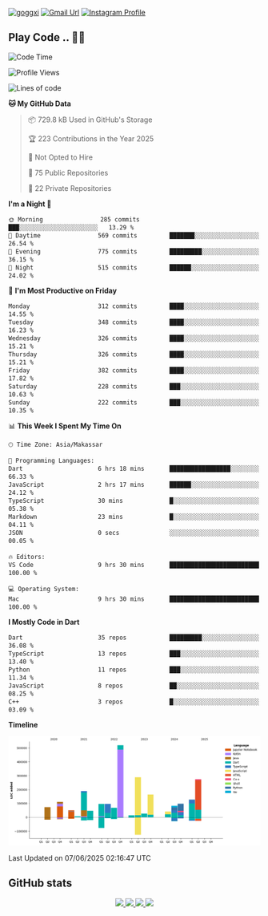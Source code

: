 [![goggxi](https://img.shields.io/badge/Portofolio-Goggxi-orange)](https://goggxi.github.io)
[![Gmail Url](https://img.shields.io/twitter/url?label=Goggxi@gmail.com&logo=gmail&style=social&url=http%3A%2F%2Fmailto%3Acontact.Goggxi@gmail.com)](mailto:Goggxi@gmail.com) [![Instagram Profile](https://img.shields.io/twitter/url?label=moh_rifkan&logo=instagram&style=social&url=https://www.instagram.com/moh_rifkan/)](https://www.instagram.com/moh_rifkan/)

## Play Code .. 💬🚀

<!-- [![Moh Rifkan GitHub stats](https://github-readme-stats.vercel.app/api?username=goggxi&count_private=true&show_icons=true&theme=dracula&custom_title=Goggxi%20Statistic%20🚀)](https://github.com/goggxi/goggxi)

[![Top Langs](https://github-readme-stats.vercel.app/api/top-langs/?username=goggxi&langs_count=8&layout=compact&show_icons=true&theme=dracula)](https://github.com/goggxi/goggxi) -->

<!--START_SECTION:waka-->
![Code Time](http://img.shields.io/badge/Code%20Time-4%2C365%20hrs%2055%20mins-blue)

![Profile Views](http://img.shields.io/badge/Profile%20Views-1-blue)

![Lines of code](https://img.shields.io/badge/From%20Hello%20World%20I%27ve%20Written-2.4%20million%20lines%20of%20code-blue)

**🐱 My GitHub Data** 

> 📦 729.8 kB Used in GitHub's Storage 
 > 
> 🏆 223 Contributions in the Year 2025
 > 
> 🚫 Not Opted to Hire
 > 
> 📜 75 Public Repositories 
 > 
> 🔑 22 Private Repositories 
 > 
**I'm a Night 🦉** 

```text
🌞 Morning                285 commits         ███░░░░░░░░░░░░░░░░░░░░░░   13.29 % 
🌆 Daytime                569 commits         ███████░░░░░░░░░░░░░░░░░░   26.54 % 
🌃 Evening                775 commits         █████████░░░░░░░░░░░░░░░░   36.15 % 
🌙 Night                  515 commits         ██████░░░░░░░░░░░░░░░░░░░   24.02 % 
```
📅 **I'm Most Productive on Friday** 

```text
Monday                   312 commits         ████░░░░░░░░░░░░░░░░░░░░░   14.55 % 
Tuesday                  348 commits         ████░░░░░░░░░░░░░░░░░░░░░   16.23 % 
Wednesday                326 commits         ████░░░░░░░░░░░░░░░░░░░░░   15.21 % 
Thursday                 326 commits         ████░░░░░░░░░░░░░░░░░░░░░   15.21 % 
Friday                   382 commits         ████░░░░░░░░░░░░░░░░░░░░░   17.82 % 
Saturday                 228 commits         ███░░░░░░░░░░░░░░░░░░░░░░   10.63 % 
Sunday                   222 commits         ███░░░░░░░░░░░░░░░░░░░░░░   10.35 % 
```


📊 **This Week I Spent My Time On** 

```text
🕑︎ Time Zone: Asia/Makassar

💬 Programming Languages: 
Dart                     6 hrs 18 mins       █████████████████░░░░░░░░   66.33 % 
JavaScript               2 hrs 17 mins       ██████░░░░░░░░░░░░░░░░░░░   24.12 % 
TypeScript               30 mins             █░░░░░░░░░░░░░░░░░░░░░░░░   05.38 % 
Markdown                 23 mins             █░░░░░░░░░░░░░░░░░░░░░░░░   04.11 % 
JSON                     0 secs              ░░░░░░░░░░░░░░░░░░░░░░░░░   00.05 % 

🔥 Editors: 
VS Code                  9 hrs 30 mins       █████████████████████████   100.00 % 

💻 Operating System: 
Mac                      9 hrs 30 mins       █████████████████████████   100.00 % 
```

**I Mostly Code in Dart** 

```text
Dart                     35 repos            █████████░░░░░░░░░░░░░░░░   36.08 % 
TypeScript               13 repos            ███░░░░░░░░░░░░░░░░░░░░░░   13.40 % 
Python                   11 repos            ███░░░░░░░░░░░░░░░░░░░░░░   11.34 % 
JavaScript               8 repos             ██░░░░░░░░░░░░░░░░░░░░░░░   08.25 % 
C++                      3 repos             █░░░░░░░░░░░░░░░░░░░░░░░░   03.09 % 
```



**Timeline**

![Lines of Code chart](https://raw.githubusercontent.com/Goggxi/Goggxi/main/assets/bar_graph.png)


 Last Updated on 07/06/2025 02:16:47 UTC
<!--END_SECTION:waka-->

## GitHub stats

<p align="center">
  <a href="https://github.com/goggxi">
    <img src="http://github-profile-summary-cards.vercel.app/api/cards/profile-details?username=goggxi&theme=transparent" />
  </a>
  <a href="https://github.com/goggxi">
    <img src="https://github-readme-streak-stats.herokuapp.com/?user=goggxi&hide_border=true&card_width=338&theme=transparent" />
  </a>
  <a href="https://github.com/goggxi">
    <img src="http://github-profile-summary-cards.vercel.app/api/cards/stats?username=goggxi&theme=transparent" />
  </a>
  <a href="https://github.com/goggxi">
    <img src="https://github-readme-stats.vercel.app/api/top-langs/?username=goggxi&langs_count=10&exclude_repo=&hide=c,makefile,html,css,sass,nix,nunjucks,tsql,dockerfile,shell&card_width=699&hide_border=true&theme=transparent" />
  </a>
  <!-- <br/>
  <a href="https://github.com/goggxi">
    <img src="https://komarev.com/ghpvc/?username=goggxi&color=blue&style=flat" />
  </a> -->
</p>
